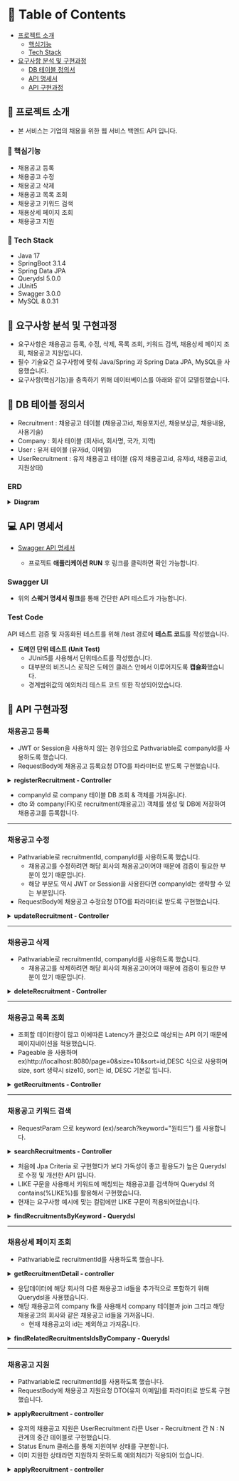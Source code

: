 <!-- Table of Contents -->
# :notebook_with_decorative_cover: Table of Contents

- [프로젝트 소개](#star2-프로젝트-소개)
  * [핵심기능](#dart-핵심기능)
  * [Tech Stack](#space_invader-tech-stack)
- [요구사항 분석 및 구현과정](#hugs-요구사항-분석-및-구현과정)
  * [DB 테이블 정의서](#book-DB-테이블-정의서)
  * [API 명세서](#computer-API-명세서)
  * [API 구현과정](#construction_worker-API-구현과정)

<!-- About the Project -->
## :star2: 프로젝트 소개
  
- 본 서비스는 기업의 채용을 위한 웹 서비스 백엔드 API 입니다.

<!-- Features -->
### :dart: 핵심기능

- 채용공고 등록
- 채용공고 수정
- 채용공고 삭제
- 채용공고 목록 조회
- 채용공고 키워드 검색
- 채용상세 페이지 조회
- 채용공고 지원

### :space_invader: Tech Stack

- Java 17
- SpringBoot 3.1.4
- Spring Data JPA
- Querydsl 5.0.0
- JUnit5
- Swagger 3.0.0
- MySQL 8.0.31

## :hugs: 요구사항 분석 및 구현과정

- 요구사항은 채용공고 등록, 수정, 삭제, 목록 조회, 키워드 검색, 채용상세 페이지 조회, 채용공고 지원입니다.
- 필수 기술요건 요구사항에 맞춰 Java/Spring 과 Spring Data JPA, MySQL을 사용했습니다.
- 요구사항(핵심기능)을 충족하기 위해 데이터베이스를 아래와 같이 모델링했습니다.

## :book: DB 테이블 정의서

- Recruitment : 채용공고 테이블 (채용공고id, 채용포지션, 채용보상금, 채용내용, 사용기술)
- Company : 회사 테이블 (회사id, 회사명, 국가, 지역)
- User : 유저 테이블 (유저id, 이메일)
- UserRecruitment : 유저 채용공고 테이블 (유저 채용공고id, 유저id, 채용공고id, 지원상태) 

### ERD
<details>
<summary><strong> Diagram </strong></summary>
<div markdown="1">       

![wanted-pre-be-erd](https://github.com/soonhankwon/wanted-pre-onboarding-backend/assets/113872320/d226ec24-4d73-4382-a3a3-8c4fc82d6f57)

</div>
</details>

## :computer: API 명세서

- [Swagger API 명세서](http://localhost:8080/swagger-ui/index.html)
  
    - 프로젝트 **애플리케이션 RUN** 후 링크를 클릭하면 확인 가능합니다.

### Swagger UI

- 위의 **스웨거 명세서 링크**를 통해 간단한 API 테스트가 가능합니다.

### Test Code

API 테스트 검증 및 자동화된 테스트를 위해 /test 경로에 **테스트 코드**를 작성했습니다.

- **도메인 단위 테스트 (Unit Test)**
    - JUnit5를 사용해서 단위테스트를 작성했습니다.
    - 대부분의 비즈니스 로직은 도메인 클래스 안에서 이루어지도록 **캡슐화**했습니다.
    - 경계범위값의 예외처리 테스트 코드 또한 작성되어있습니다.

## :construction_worker: API 구현과정

### 채용공고 등록
- JWT or Session을 사용하지 않는 경우임으로 Pathvariable로 companyId를 사용하도록 했습니다.
- RequestBody에 채용공고 등록요청 DTO를 파라미터로 받도록 구현했습니다.
<details>
<summary><strong> registerRecruitment - Controller</strong></summary>
<div markdown="1">       

```java
@PostMapping("/{companyId}")
    @Operation(summary = "채용공고 등록 API")
    public ResponseEntity<?> registerRecruitment(@PathVariable Long companyId,
                                                 @RequestBody RecruitmentRegisterRequest dto) {
        regularRecruitmentService.registerRecruitment(companyId, dto);
        return ResponseEntity.ok().body("채용공고 등록완료");
    }
```

</div>
</details>

- companyId 로 company 테이블 DB 조회 & 객체를 가져옵니다.
- dto 와 company(FK)로 recruitment(채용공고) 객체를 생성 및 DB에 저장하여 채용공고를 등록합니다.

---

### 채용공고 수정
- Pathvariable로 recruitmentId, companyId를 사용하도록 했습니다.
  * 채용공고를 수정하려면 해당 회사의 채용공고이어야 때문에 검증이 필요한 부분이 있기 때문입니다.
  * 해당 부분도 역시 JWT or Session을 사용한다면 companyId는 생략할 수 있는 부분입니다.
- RequestBody에 채용공고 수정요청 DTO를 파라미터로 받도록 구현했습니다.
<details>
<summary><strong> updateRecruitment - Controller</strong></summary>
<div markdown="1">       

```java
@PatchMapping("/{recruitmentId}/{companyId}")
    @Operation(summary = "채용공고 수정 API")
    public ResponseEntity<?> updateRecruitment(@PathVariable Long recruitmentId,
                                               @PathVariable Long companyId,
                                               @RequestBody RecruitmentUpdateRequest dto) {
        regularRecruitmentService.updateRecruitment(recruitmentId, companyId, dto);
        return ResponseEntity.ok().body("채용공고 수정완료");
    }
```

</div>
</details>

---

### 채용공고 삭제
- Pathvariable로 recruitmentId, companyId를 사용하도록 했습니다.
  * 채용공고를 삭제하려면 해당 회사의 채용공고이어야 때문에 검증이 필요한 부분이 있기 때문입니다.
<details>
<summary><strong> deleteRecruitment - Controller</strong></summary>
<div markdown="1">       

```java
@DeleteMapping("/{recruitmentId}/{companyId}")
    @Operation(summary = "채용공고 삭제 API")
    public ResponseEntity<?> deleteRecruitment(@PathVariable Long recruitmentId,
                                               @PathVariable Long companyId) {
        regularRecruitmentService.deleteRecruitment(recruitmentId, companyId);
        return ResponseEntity.ok().body("채용공고 삭제완료");
    }
```

</div>
</details>

---

### 채용공고 목록 조회
- 조회할 데이터량이 많고 이에따른 Latency가 클것으로 예상되는 API 이기 때문에 페이지네이션을 적용했습니다.
- Pageable 을 사용하며 ex)http://localhost:8080/page=0&size=10&sort=id,DESC 식으로 사용하며 size, sort 생략시 size10, sort는 id, DESC 기본값 입니다.
<details>
<summary><strong> getRecruitments - Controller</strong></summary>
<div markdown="1">       

```java
@GetMapping
    @Operation(summary = "채용공고 목록 조회 API",
            description = "ex)/page=0&size=10&sort=id,DESC => page, size 페이지네이션, sort 정렬이 가능, query param size, sort 생략시 기본값 size 10, sort id,DESC")
    public ResponseEntity<List<RecruitmentGetResponse>> getRecruitments(@Parameter(hidden = true) @PageableDefault(sort = "id", direction = Sort.Direction.DESC) Pageable pageable) {
        List<RecruitmentGetResponse> allRecruitments = regularRecruitmentService.getAllRecruitments(pageable);
        return ResponseEntity.ok().body(allRecruitments);
    }
```

</div>
</details>

---

### 채용공고 키워드 검색
- RequestParam 으로 keyword (ex)/search?keyword="원티드") 를 사용합니다.
<details>
<summary><strong> searchRecruitments - Controller</strong></summary>
<div markdown="1">       

```java
@GetMapping("/search")
    @Operation(summary = "채용공고 키워드 검색 API")
    public ResponseEntity<List<RecruitmentGetResponse>> searchRecruitments(@RequestParam String keyword) {
        List<RecruitmentGetResponse> searchRecruitments = regularRecruitmentService.searchRecruitments(keyword);
        return ResponseEntity.ok().body(searchRecruitments);
    }
```

</div>
</details>

- 처음에 Jpa Criteria 로 구현했다가 보다 가독성이 좋고 활용도가 높은 Querydsl 로 수정 및 개선한 API 입니다.
- LIKE 구문을 사용해서 키워드에 매칭되는 채용공고를 검색하며 Querydsl 의 contains(%LIKE%)를 활용해서 구현했습니다.
- 현재는 요구사항 예시에 맞는 컬럼에만 LIKE 구문이 적용되어있습니다.
<details>
<summary><strong> findRecruitmentsByKeyword - Querydsl</strong></summary>
<div markdown="1">       

```java
@Override
    public List<Recruitment> findRecruitmentsByKeyword(String keyword) {
        return queryFactory.select(recruitment)
                .from(recruitment)
                .join(company).on(recruitment.company.eq(company))
                .where(recruitment.requiredTech.contains(keyword)
                        .or(recruitment.position.contains(keyword))
                        .or(company.name.contains(keyword)))
                .fetch();
    }
```

</div>
</details>

---

### 채용상세 페이지 조회
- Pathvariable로 recruitmentId를 사용하도록 했습니다.
<details>
<summary><strong> getRecruitmentDetail - controller</strong></summary>
<div markdown="1">       

```java
@GetMapping("/{recruitmentId}")
    @Operation(summary = "채용공고 상세페이지 조회 API")
    public ResponseEntity<RecruitmentDetailGetResponse> getRecruitmentDetail(@PathVariable Long recruitmentId) {
        RecruitmentDetailGetResponse detailResponse = regularRecruitmentService.getRecruitmentDetail(recruitmentId);
        return ResponseEntity.ok().body(detailResponse);
    }
```

</div>
</details>

- 응답데이터에 해당 회사의 다른 채용공고 id들을 추가적으로 포함하기 위해 Querydsl을 사용했습니다.
- 해당 채용공고의 company fk를 사용해서 company 테이블과 join 그리고 해당 채용공고의 회사와 같은 채용공고 id들을 가져옵니다.
  * 현재 채용공고의 id는 제외하고 가져옵니다.
<details>
<summary><strong> findRelatedRecruitmentsIdsByCompany - Querydsl</strong></summary>
<div markdown="1">       

```java
@Override
    public List<Long> findRelatedRecruitmentsIdsByCompany(Recruitment recruitmentNotice) {
        return queryFactory.select(recruitment.id)
                .from(recruitment)
                .join(company).on(recruitment.company.eq(company))
                .where(
                        recruitment.company.eq(recruitmentNotice.getCompany())
                                .and(recruitment.id.ne(recruitmentNotice.getId())))
                .fetch();
    }
```

</div>
</details>

---

### 채용공고 지원
- Pathvariable로 recruitmentId를 사용하도록 했습니다.
- RequestBody에 채용공고 지원요청 DTO(유저 이메일)를 파라미터로 받도록 구현했습니다.
<details>
<summary><strong> applyRecruitment - controller</strong></summary>
<div markdown="1">       

```java
@PostMapping("/{recruitmentId}/apply")
    @Operation(summary = "채용공고 지원 API")
    public ResponseEntity<?> applyRecruitment(@PathVariable Long recruitmentId,
                                              @RequestBody RecruitmentApplyRequest dto) {
        regularRecruitmentService.applyRecruitment(recruitmentId, dto);
        return ResponseEntity.ok().body("채용공고 지원완료");
    }
```

</div>
</details>

- 유저의 채용공고 지원은 UserRecruitment 라믄 User - Recruitment 간 N : N 관계의 중간 테이블로 구현했습니다.
- Status Enum 클래스를 통해 지원여부 상태를 구분합니다.
- 이미 지원한 상태라면 지원하지 못하도록 예외처리가 적용되어 있습니다.
<details>
<summary><strong> applyRecruitment - controller</strong></summary>
<div markdown="1">       

```java
public void apply(UserRecruitment userRecruitment) {
        if(existsByUserRecruitment(userRecruitment)) {
            throw new ApiException(CustomErrorCode.ALREADY_EXISTS_APPLYING);
        }
        userRecruitments.add(userRecruitment);
    }

    private boolean existsByUserRecruitment(UserRecruitment userRecruitment) {
        return this.userRecruitments.contains(userRecruitment);
    }
```

</div>
</details>
